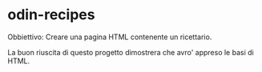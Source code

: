 # odin-recipes
Obbiettivo: Creare una pagina HTML contenente un ricettario.

La buon riuscita di questo progetto dimostrera che avro' appreso le basi di HTML. 
